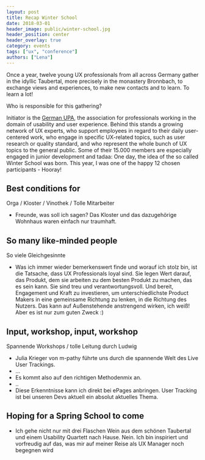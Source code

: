 ```yaml
---
layout: post
title: Recap Winter School
date: 2018-03-01
header_image: public/winter-school.jpg
header_position: center
header_overlay: true
category: events
tags: ["ux", "conference"]
authors: ["Lena"]
---
```




Once a year, twelve young UX professionals from all across Germany gather in the idyllic Taubertal, more precisely in the monastery Bronnbach, to exchange views and experiences, to make new contacts and to learn. To learn a lot!

Who is responsible for this gathering?

Initiator is the [German UPA](https://www.germanupa.de/), the association for professionals working in the domain of usability and user experience.
Behind this stands a growing network of UX experts, who support employees in regard to their daily user-centered work, who engage in specific UX-related topics, such as user research or quality standard, and who represent the whole bunch of UX topics to the general public.
Some of their 15.000 members are especially engaged in junior development and tadaa: One day, the idea of the so called Winter School was born.
This year, I was one of the happy 12 chosen participants - Hooray!

## Best conditions for

Orga / Kloster / Vinothek / Tolle Mitarbeiter

- Freunde, was soll ich sagen? Das Kloster und das dazugehörige Wohnhaus waren einfach nur traumhaft.

## So many like-minded people

So viele Gleichgesinnte

- Was ich immer wieder bemerkenswert finde und worauf ich stolz bin, ist die Tatsache, dass UX Professionals loyal sind. Sie legen Wert darauf, das Produkt, dem sie arbeiten zu dem besten Produkt zu machen, das es sein kann. Sie sind treu und verantwortungsvoll. Und bereit, Engagement und Kraft zu investieren, um unterschiedlichste Product Makers in eine gemeinsame Richtung zu lenken, in die Richtung des Nutzers. Das kann auf Außenstehende anstrengend wirken, ich weiß! Aber es ist nur zum guten Zweck :)


## Input, workshop, input, workshop

Spannende Workshops / tolle Leitung durch Ludwig

- Julia Krieger von m-pathy führte uns durch die spannende Welt des Live User Trackings.
- …
- Es kommt also auf den richtigen Methodenmix an.
- ..
- Diese Erkenntnisse kann ich direkt bei ePages anbringen. User Tracking ist bei unseren Devs aktuell ein absolut aktuelles Thema.

## Hoping for a Spring School to come

- Ich gehe nicht nur mit drei Flaschen Wein aus dem schönen Taubertal und einem Usability Quartett nach Hause. Nein. Ich bin inspiriert und vorfreudig auf das, was mir auf meiner Reise als UX Manager noch begegnen wird
